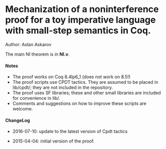 # Mechanization of a noninterference proof for a toy imperative language with small-step semantics in Coq.

Author: Aslan Askarov

The main NI theorem is in **NI.v**.

#### Notes
* The proof works on Coq 8.4lp6_1 (does not work on 8.5!) 
* The proof scripts use CPDT tactics. They are assumed to be placed in lib/cpdt/; they are not included in the repository.
* The proof uses SF libraries; these and other small libraries are included for convenience in lib/.
* Comments and suggestions on how to improve these scripts are welcome.

#### ChangeLog

* 2016-07-10: update to the latest version of Cpdt tactics

* 2015-04-04: initial version of the proof.
